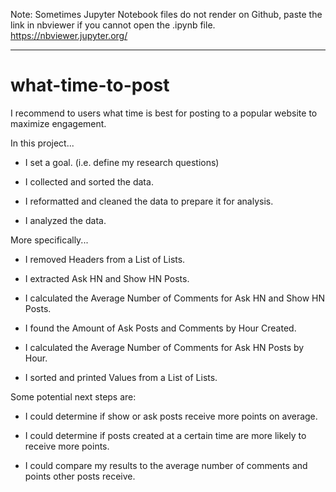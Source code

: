 Note: Sometimes Jupyter Notebook files do not render on Github, paste the link in nbviewer if you cannot open the .ipynb file. https://nbviewer.jupyter.org/

------
# what-time-to-post
I recommend to users what time is best for posting to a popular website to maximize engagement.

In this project...

- I set a goal. (i.e. define my research questions)

- I collected and sorted the data.

- I reformatted and cleaned the data to prepare it for analysis.

- I analyzed the data.

More specifically...

- I removed Headers from a List of Lists.

- I extracted Ask HN and Show HN Posts.

- I calculated the Average Number of Comments for Ask HN and Show HN Posts.

- I found the Amount of Ask Posts and Comments by Hour Created.

- I calculated the Average Number of Comments for Ask HN Posts by Hour.

- I sorted and printed Values from a List of Lists.

Some potential next steps are:

- I could determine if show or ask posts receive more points on average.

- I could determine if posts created at a certain time are more likely to receive more points.

- I could compare my results to the average number of comments and points other posts receive.
